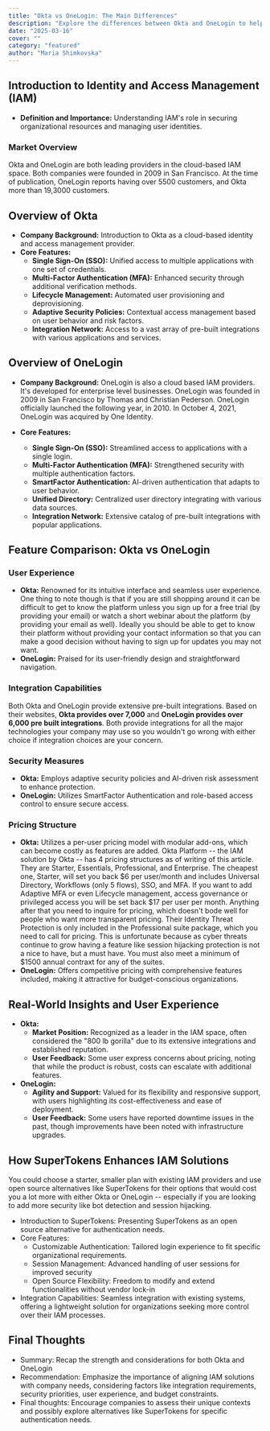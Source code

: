 ```yaml
---
title: "Okta vs OneLogin: The Main Differences"
description: "Explore the differences between Okta and OneLogin to help you choose the right IAM solution."
date: "2025-03-16"
cover: ""
category: "featured"
author: "Maria Shimkovska"
---
```


## Introduction to Identity and Access Management (IAM)

- **Definition and Importance:** Understanding IAM's role in securing organizational resources and managing user identities.

### Market Overview
Okta and OneLogin are both leading providers in the cloud-based IAM space. 
Both companies were founded in 2009 in San Francisco. At the time of publication, OneLogin reports having over 5500 customers, and Okta more than 19,3000 customers. 

## Overview of Okta 
- **Company Background:** Introduction to Okta as a cloud-based identity and access management provider.
- **Core Features:** 
    - **Single Sign-On (SSO):** Unified access to multiple applications with one set of credentials.
    - **Multi-Factor Authentication (MFA):** Enhanced security through additional verification methods.
    - **Lifecycle Management:** Automated user provisioning and deprovisioning.
    - **Adaptive Security Policies:** Contextual access management based on user behavior and risk factors.
    - **Integration Network:** Access to a vast array of pre-built integrations with various applications and services.

## Overview of OneLogin
- **Company Background:** OneLogin is also a cloud based IAM providers. It's developed for enterprise level businesses. OneLogin was founded in 2009 in San Francisco by Thomas and Christian Pederson. OneLogin officially launched the following year, in 2010. In October 4, 2021, OneLogin was acquired by One Identity. 

- **Core Features:**
    - **Single Sign-On (SSO):** Streamlined access to applications with a single login.
    - **Multi-Factor Authentication (MFA):** Strengthened security with multiple authentication factors.
    - **SmartFactor Authentication:** AI-driven authentication that adapts to user behavior.
    - **Unified Directory:** Centralized user directory integrating with various data sources.
    - **Integration Network:** Extensive catalog of pre-built integrations with popular applications.

## Feature Comparison: Okta vs OneLogin

### User Experience
- **Okta:** Renowned for its intuitive interface and seamless user experience. One thing to note though is that if you are still shopping around it can be difficult to get to know the platform unless you sign up for a free trial (by providing your email) or watch a short webinar about the platform (by providing your email as well). Ideally you should be able to get to know their platform without providing your contact information so that you can make a good decision without having to sign up for updates you may not want. 
- **OneLogin:** Praised for its user-friendly design and straightforward navigation.

### Integration Capabilities

Both Okta and OneLogin provide extensive pre-built integrations. Based on their websites, **Okta provides over 7,000** and **OneLogin provides over 6,000 pre built integrations**. Both provide integrations for all the major technologies your company may use so you wouldn't go wrong with either choice if integration choices are your concern. 

### Security Measures
- **Okta:** Employs adaptive security policies and AI-driven risk assessment to enhance protection.
- **OneLogin:** Utilizes SmartFactor Authentication and role-based access control to ensure secure access.

### Pricing Structure
- **Okta:** Utilizes a per-user pricing model with modular add-ons, which can become costly as features are added. Okta Platform -- the IAM solution by Okta -- has 4 pricing structures as of writing of this article. They are Starter, Essentials, Professional, and Enterprise. The cheapest one, Starter, will set you back $6 per user/month and includes Universal Directory, Workflows (only 5 flows), SSO, and MFA. If you want to add Adaptive MFA or even Lifecycle management, access governance or privileged access you will be set back $17 per user per month. Anything after that you need to inquire for pricing, which doesn't bode well for people who want more transparent pricing. Their Identity Threat Protection is only included in the Professional suite package, which you need to call for pricing. This is unfortunate because as cyber threats continue to grow having a feature like session hijacking protection is not a nice to have, but a must have. You must also meet a minimum of $1500 annual contraxt for any of the suites. 
- **OneLogin:** Offers competitive pricing with comprehensive features included, making it attractive for budget-conscious organizations.

## Real-World Insights and User Experience 
- **Okta:**
    - **Market Position:** Recognized as a leader in the IAM space, often considered the "800 lb gorilla" due to its extensive integrations and established reputation. 
    - **User Feedback:** Some user express concerns about pricing, noting that while the product is robust, costs can escalate with additional features. 
- **OneLogin:** 
    - **Agility and Support:** Valued for its flexibility and responsive support, with users highlighting its cost-effectiveness and ease of deployment. 
    - **User Feedback:** Some users have reported downtime issues in the past, though improvements have been noted with infrastructure upgrades. 

## How SuperTokens Enhances IAM Solutions 

You could choose a starter, smaller plan with existing IAM providers and use open source alternatives like SuperTokens for their options that would cost you a lot more with either Okta or OneLogin -- especially if you are looking to add more security like bot detection and session hijacking. 

- Introduction to SuperTokens: Presenting SuperTokens as an open source alternative for authentication needs. 
- Core Features: 
    - Customizable Authentication: Tailored login experience to fit specific organizational requirements. 
    - Session Management: Advanced handling of user sessions for improved security 
    - Open Source Flexibility: Freedom to modify and extend functionalities without vendor lock-in
- Integration Capabilities: Seamless integration with existing systems, offering a lightweight solution for organizations seeking more control over their IAM processes. 

## Final Thoughts
- Summary: Recap the strength and considerations for both Okta and OneLogin
- Recommendation: Emphasize the importance of aligning IAM solutions with company needs, considering factors like integration requirements, security priorities, user experience, and budget constraints.
- Final thoughts: Encourage companies to assess their unique contexts and possibly explore alternatives like SuperTokens for specific authentication needs. 

